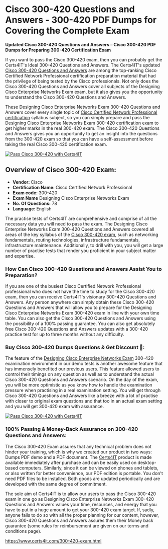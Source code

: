   <h1>Cisco 300-420 <span class="exam_variation">Questions and Answers</span> - 300-420 PDF Dumps for Covering the Complete Exam </h1>
                    <p><strong>Updated Cisco 300-420 <span class="exam_variation">Questions and Answers</span> – Cisco 300-420 PDF Dumps for Preparing 300-420 Certification Exam</strong></p>
                   <p>If you want to pass the Cisco 300-420 exam, then you can probably get the Certs4IT's Ideal 300-420 <span class="exam_variation">Questions and Answers</span>. The Certs4IT's updated 
                    <a href="https://www.certs4it.com/300-420-exam.html">Cisco 300-420 <span class="exam_variation">Questions and Answers</span></a> are among the top-ranking Cisco Certified Network Professional certification preparation material that had the privilege of being tested by the 
                    Cisco professionals. Not only does the Cisco 300-420 <span class="exam_variation">Questions and Answers</span> cover all subjects of the Designing Cisco Enterprise Networks Exam exam, but it 
                    also gives you the opportunity to understand the Cisco 300-420 <span class="exam_variation">Questions and Answers</span>.</p>
                    <p>These Designing Cisco Enterprise Networks Exam 300-420 <span class="exam_variation">Questions and Answers</span> cover every single topic of <a href="https://www.certs4it.com/ccnp-certification-exams.html">Cisco Certified Network Professional certification</a> syllabus subject, 
                    so you can simply prepare and pass the Designing Cisco Enterprise Networks Exam 300-420 certification exam to get higher marks in the 
                    real 300-420 exam. The Cisco 300-420 <span class="exam_variation">Questions and Answers</span> gives you an opportunity to get an insight into the questions from the 300-420 exam so that you can 
                    have a self-assessment before taking the real Cisco 300-420 certification exam.</p>
                   <p><a href="https://www.certs4it.com/300-420-exam.html"><img src="https://www.certs4it.com/images/get-now-100-guanteed-success-certs4it.png" class="postImage" alt="Pass Cisco 300-420 with Certs4IT"></a></p>
                    <h2>Overview of Cisco 300-420 Exam:</h2>
                    <ul>
                        <li><strong>Vendor: </strong> Cisco</li>
                        <li><strong>Certification Name: </strong> Cisco Certified Network Professional</li>
                        <li><strong>Exam code: </strong> 300-420</li>
                        <li><strong>Exam Name</strong> Designing Cisco Enterprise Networks Exam</li>
                        <li><strong>No. Of Questions:</strong> 78 </li>
                        <li><strong>Language: </strong> English</li>
                    </ul>
                   <p>The practise tests of Certs4IT are comprehensive and comprise of all the necessary data you will need to pass the exam. The Designing Cisco Enterprise Networks Exam 
                    300-420 <span class="exam_variation">Questions and Answers</span> covered all areas of the key syllabus of the <a href="https://www.certs4it.com/cisco-certification-exams.html">Cisco 300-420 exam</a>, such as networking fundamentals, routing technologies, infrastructure fundamentals, 
                    infrastructure maintenance. Additionally, to drill with you, you will get a large number of practise tests that render you proficient in your subject matter and expertise.</p>
                    <h3>How Can Cisco 300-420 <span class="exam_variation">Questions and Answers</span> Assist You to Preparation?</h3>
                    <p>If you are one of the busiest Cisco Certified Network Professional professional who does not have the time to study for the Cisco 300-420 exam, then you can receive Certs4IT's visionary 
                    300-420 <span class="exam_variation">Questions and Answers</span>. Any person anywhere can simply obtain these Cisco 300-420 <span class="exam_variation">Questions and Answers</span> that will allow you to prepare for the 
                    Designing Cisco Enterprise Networks Exam 300-420 exam in line with your own time table. You can also get the Cisco 300-420 <span class="exam_variation">Questions and Answers</span> using the 
                    possibility of a 100% passing guarantee. You can also get absolutely free Cisco 300-420 <span class="exam_variation">Questions and Answers</span> updates with a 300-420 practice test for up to 
                    three months without any difficulty.</p>
                   <h3>Buy Cisco 300-420 Dumps Questions &amp; Get Discount 🤑:</h3>
                    <p>The feature of the <a href="https://www.certs4it.com/300-420-exam.html">Designing Cisco Enterprise Networks Exam</a> 300-420 examination environment in our demo tests is another awesome feature that has 
                    immensely benefited our previous users. This feature allowed users to control their timings on any question as well as to understand the actual 
                    Cisco 300-420 <span class="exam_variation">Questions and Answers</span> scenario. On the day of the exam, you will be more optimistic as you know how to handle the examination pressure when practising in a 
                    real examination setting. You will get through Cisco 300-420 <span class="exam_variation">Questions and Answers</span> like a breeze with a lot of practise with closer to original exam questions and that 
                    too in an actual exam setting and you will get 300-420 exam with assurance.</p>
                     <p><a href="https://www.certs4it.com/300-420-exam.html"><img src="https://www.certs4it.com/images/Get-Now-100-Real-Valid-Exam-Certs4IT.jpeg" alt="Pass Cisco 300-420 with Certs4IT"></a></p>
                    <h3>100% Passing &amp; Money-Back Assurance on 300-420 <span class="exam_variation">Questions and Answers</span>:</h3>
                    <p>The Cisco 300-420 Exam assures that any technical problem does not hinder your training, which is why we created our product in two ways: Dumps PDF demo and a 
                    PDF document.  The <a href="https://www.certs4it.com/">Certs4IT</a> product is made available immediately after purchase and can be easily used on desktop-based computers. Similarly, since it can be viewed 
                    on phones and tablets, or also written for better convenience, our PDF edition is portable. You don't need PDF files to be installed. Both goods are updated 
                    periodically and are developed with the same degree of commitment.</p>
                   <p> The sole aim of Certs4IT is to allow our users to pass the Cisco 300-420 exam in one go as Designing Cisco Enterprise Networks Exam 
                    300-420 <span class="exam_variation">Questions and Answers</span> values your time, resources, and energy that you have to put in a huge amount to get your 300-420 exam target. If, sadly, anyone fails to 
                    do so with all the proper planning for our content, however, Cisco 300-420 <span class="exam_variation">Questions and Answers</span> assures them their Money back guarantee (some rules for reimbursement are given 
                    on our terms and conditions page).</p>
                     <a href="https://www.certs4it.com/300-420-exam.html">https://www.certs4it.com/300-420-exam.html</a>
                
